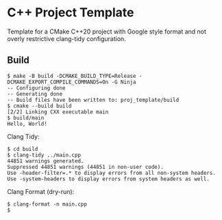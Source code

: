 # C++ Project Template

Template for a CMake C++20 project with Google style format and
not overly restrictive clang-tidy configuration.

## Build

```console
$ make -B build -DCMAKE_BUILD_TYPE=Release -DCMAKE_EXPORT_COMPILE_COMMANDS=On -G Ninja
-- Configuring done
-- Generating done
-- Build files have been written to: proj_template/build
$ cmake --build build
[2/2] Linking CXX executable main
$ build/main
Hello, World!
```

Clang Tidy:

```console
$ cd build
$ clang-tidy ../main.cpp
44851 warnings generated.
Suppressed 44851 warnings (44851 in non-user code).
Use -header-filter=.* to display errors from all non-system headers. Use -system-headers to display errors from system headers as well.
```

Clang Format (dry-run):

```console
$ clang-format -n main.cpp
$
```
